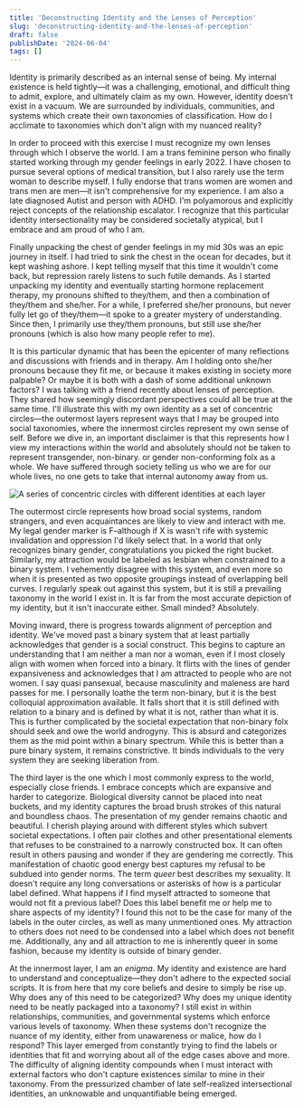 ```yaml
---
title: 'Deconstructing Identity and the Lenses of Perception'
slug: 'deconstructing-identity-and-the-lenses-of-perception'
draft: false
publishDate: '2024-06-04'
tags: []
---
```

Identity is primarily described as an internal sense of being. My internal existence is held tightly—it was a challenging, emotional, and difficult thing to admit, explore, and ultimately claim as my own. However, identity doesn't exist in a vacuum. We are surrounded by individuals, communities, and systems which create their own taxonomies of classification. How do I acclimate to taxonomies which don't align with my nuanced reality?

In order to proceed with this exercise I must recognize my own lenses through which I observe the world. I am a trans feminine person who finally started working through my gender feelings in early 2022. I have chosen to pursue several options of medical transition, but I also rarely use the term woman to describe myself. I fully endorse that trans women are women and trans men are men—it isn't comprehensive for my experience. I am also a late diagnosed Autist and person with ADHD. I'm polyamorous and explicitly reject concepts of the relationship escalator. I recognize that this particular identity intersectionality may be considered societally atypical, but I embrace and am proud of who I am.

Finally unpacking the chest of gender feelings in my mid 30s was an epic journey in itself. I had tried to sink the chest in the ocean for decades, but it kept washing ashore. I kept telling myself that this time it wouldn't come back, but repression rarely listens to such futile demands. As I started unpacking my identity and eventually starting hormone replacement therapy, my pronouns shifted to they/them, and then a combination of they/them and she/her. For a while, I preferred she/her pronouns, but never fully let go of they/them—it spoke to a greater mystery of understanding. Since then, I primarily use they/them pronouns, but still use she/her pronouns (which is also how many people refer to me).

It is this particular dynamic that has been the epicenter of many reflections and discussions with friends and in therapy. Am I holding onto she/her pronouns because they fit me, or because it makes existing in society more palpable? Or maybe it is both with a dash of some additional unknown factors? I was talking with a friend recently about lenses of perception. They shared how seemingly discordant perspectives could all be true at the same time. I'll illustrate this with my own identity as a set of concentric circles—the outermost layers represent ways that I may be grouped into social taxonomies, where the innermost circles represent my own sense of self. Before we dive in, an important disclaimer is that this represents how I view my interactions within the world and absolutely should not be taken to represent transgender, non-binary. or gender non-conforming folx as a whole. We have suffered through society telling us who we are for our whole lives, no one gets to take that internal autonomy away from us.

![A series of concentric circles with different identities at each layer](/img/lenses-of-identity.jpg)

The outermost circle represents how broad social systems, random strangers, and even acquaintances are likely to view and interact with me. My legal gender marker is F–although if X is wasn't rife with systemic invalidation and oppression I'd likely select that. In a world that only recognizes binary gender, congratulations you picked the right bucket. Similarly, my attraction would be labeled as lesbian when constrained to a binary system. I vehemently disagree with this system, and even more so when it is presented as two opposite groupings instead of overlapping bell curves. I regularly speak out against this system, but it is still a prevailing taxonomy in the world I exist in. It is far from the most accurate depiction of my identity, but it isn't inaccurate either. Small minded? Absolutely.

Moving inward, there is progress towards alignment of perception and identity. We've moved past a binary system that at least partially acknowledges that gender is a social construct. This begins to capture an understanding that I am neither a man nor a woman, even if I most closely align with women when forced into a binary. It flirts with the lines of gender expansiveness and acknowledges that I am attracted to people who are not women. I say quasi pansexual, because masculinity and maleness are hard passes for me. I personally loathe the term non-binary, but it is the best colloquial approximation available. It falls short that it is still defined with relation to a binary and is defined by what it is not, rather than what it is. This is further complicated by the societal expectation that non-binary folx should seek and owe the world androgyny. This is absurd and categorizes them as the mid point within a binary spectrum. While this is better than a pure binary system, it remains constrictive. It binds individuals to the very system they are seeking liberation from.

The third layer is the one which I most commonly express to the world, especially close friends. I embrace concepts which are expansive and harder to categorize. Biological diversity cannot be placed into neat buckets, and my identity captures the broad brush strokes of this natural and boundless chaos. The presentation of my gender remains chaotic and beautiful. I cherish playing around with different styles which subvert societal expectations. I often pair clothes and other presentational elements that refuses to be constrained to a narrowly constructed box. It can often result in others pausing and wonder if they are gendering me correctly. This manifestation of chaotic good energy best captures my refusal to be subdued into gender norms. The term _queer_ best describes my sexuality. It doesn't require any long conversations or asterisks of how is a particular label defined. What happens if I find myself attracted to someone that would not fit a previous label? Does this label benefit me or help me to share aspects of my identity? I found this not to be the case for many of the labels in the outer circles, as well as many unmentioned ones. My attraction to others does not need to be condensed into a label which does not benefit me. Additionally, any and all attraction to me is inherently queer in some fashion, because my identity is outside of binary gender.

At the innermost layer, I am an _enigma_. My identity and existence are hard to understand and conceptualize—they don't adhere to the expected social scripts. It is from here that my core beliefs and desire to simply be rise up. Why does any of this need to be categorized? Why does my unique identity need to be neatly packaged into a taxonomy? I still exist in within relationships, communities, and governmental systems which enforce various levels of taxonomy. When these systems don't recognize the nuance of my identity, either from unawareness or malice, how do I respond? This layer emerged from constantly trying to find the labels or identities that fit and worrying about all of the edge cases above and more. The difficulty of aligning identity compounds when I must interact with external factors who don't capture existences similar to mine in their taxonomy. From the pressurized chamber of late self-realized intersectional identities, an unknowable and unquantifiable being emerged.
